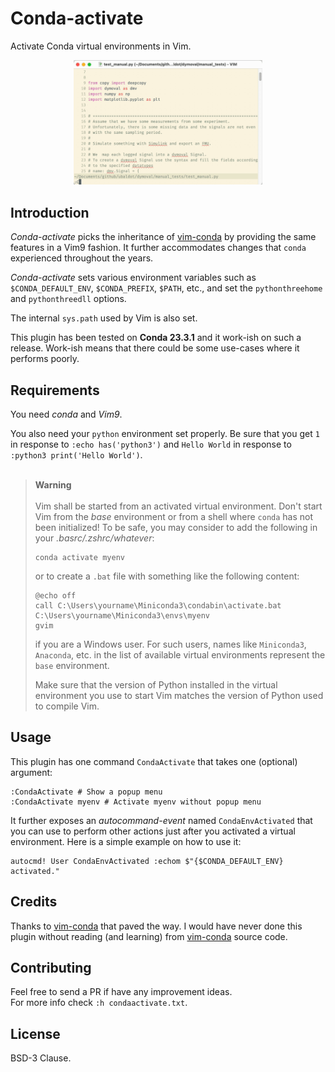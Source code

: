 # Conda-activate
Activate Conda virtual environments in Vim.

<p align="center">
<img src="/Conda.gif" width="60%" height="60%">
</p>

## Introduction
*Conda-activate* picks the inheritance of
[vim-conda](https://github.com/cjrh/vim-conda) by providing the same features
in a Vim9 fashion.  It further accommodates changes that `conda` experienced
throughout the years.


*Conda-activate* sets various environment variables such as
`$CONDA_DEFAULT_ENV`,
 `$CONDA_PREFIX`, `$PATH`, etc., and set the
`pythonthreehome` and `pythonthreedll` options.

The internal `sys.path` used by Vim is also set.

This plugin has been tested on **Conda 23.3.1** and it work-ish on such a release.
Work-ish means that there could be some use-cases where it performs poorly.


## Requirements
You need *conda* and *Vim9*.<br>

You also need  your `python` environment set properly.
Be sure that you get `1` in response to  `:echo has('python3')` and
 `Hello World` in response to `:python3 print('Hello World')`.<br><br>

<!-- If it won't happen, then you have to set the `pythonthreedll` and -->
<!-- `pythonthreehome` options in Vim. -->
<!-- See `:h pythonthreedll` and `:h pythonthreehome`.<br><br> -->


>**Warning**<br><br>
> Vim shall be started from an activated virtual environment.
> Don't start Vim from the *base* environment or from a shell where `conda`
> has not been initialized!
> To be safe, you may consider to add the following
> in your *.basrc/.zshrc/whatever*:
>```
>conda activate myenv
>```
> or to create a `.bat` file with something like the following content:
>```
>@echo off
>call C:\Users\yourname\Miniconda3\condabin\activate.bat C:\Users\yourname\Miniconda3\envs\myenv
>gvim
>```
>
> if you are a Windows user.
> For such users, names like `Miniconda3`, `Anaconda`, etc. in the
> list of available virtual environments represent the `base` environment.
>
> Make sure that the version of Python installed in the virtual environment you use to start Vim
> matches the version of Python used to compile Vim.


## Usage
This plugin has one command `CondaActivate` that takes one (optional) argument:
```
:CondaActivate # Show a popup menu
:CondaActivate myenv # Activate myenv without popup menu
```

It further exposes an *autocommand-event* named `CondaEnvActivated` that
you can use to perform other actions just after you activated a virtual
environment.
Here is a simple example on how to use it:
```
autocmd! User CondaEnvActivated :echom $"{$CONDA_DEFAULT_ENV} activated."
```

## Credits
Thanks to [vim-conda](https://github.com/cjrh/vim-conda) that paved the way.
I would have never done this plugin without reading (and learning)
from [vim-conda](https://github.com/cjrh/vim-conda) source code.


## Contributing
Feel free to send a PR if have any improvement ideas.<br>
For more info check `:h condaactivate.txt`.


## License
BSD-3 Clause.
